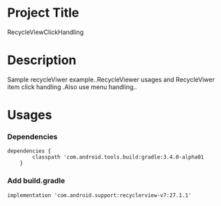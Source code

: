 # Project Title
RecycleViewClickHandling
# Description
Sample recycleViwer example..RecycleViewer usages and RecycleViwer item click handling
.Also use menu handling..

# Usages
### Dependencies
````
dependencies {
        classpath 'com.android.tools.build:gradle:3.4.0-alpha01
    }
````
### Add build.gradle
````
implementation 'com.android.support:recyclerview-v7:27.1.1'
````

